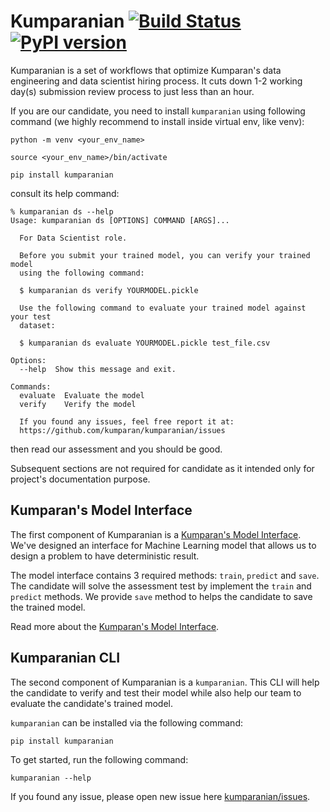 # Kumparanian [![Build Status](https://travis-ci.org/kumparan/kumparanian.svg?branch=master)](https://travis-ci.org/kumparan/kumparanian) [![PyPI version](https://badge.fury.io/py/kumparanian.svg)](https://badge.fury.io/py/kumparanian)
Kumparanian is a set of workflows that optimize Kumparan's data engineering 
and data scientist hiring process. It cuts down 1-2 working day(s) submission 
review process to just less than an hour.

If you are our candidate, you need to install `kumparanian` using following command (we highly recommend to install inside virtual env, like venv):

    python -m venv <your_env_name>

    source <your_env_name>/bin/activate

    pip install kumparanian 

consult its help command:

    % kumparanian ds --help
    Usage: kumparanian ds [OPTIONS] COMMAND [ARGS]...

      For Data Scientist role.

      Before you submit your trained model, you can verify your trained model
      using the following command:

      $ kumparanian ds verify YOURMODEL.pickle

      Use the following command to evaluate your trained model against your test
      dataset:

      $ kumparanian ds evaluate YOURMODEL.pickle test_file.csv

    Options:
      --help  Show this message and exit.

    Commands:
      evaluate  Evaluate the model
      verify    Verify the model

      If you found any issues, feel free report it at:
      https://github.com/kumparan/kumparanian/issues

then read our assessment and you should be good.

Subsequent sections are not required for candidate as it intended only for project's
documentation purpose.


## Kumparan's Model Interface
The first component of Kumparanian is a 
[Kumparan's Model Interface](./interface/model.py).
We've designed an interface for Machine Learning model that allows us to 
design a problem to have deterministic result.

The model interface contains 3 required methods: `train`, `predict` and 
`save`. The candidate will solve the assessment test by implement the `train` 
and `predict` methods. We provide `save` method to helps the candidate to save 
the trained model.

Read more about the [Kumparan's Model Interface](./interface/README.md).


## Kumparanian CLI
The second component of Kumparanian is a `kumparanian`. This CLI will help
the candidate to verify and test their model while also help our team to evaluate
the candidate's trained model.

`kumparanian` can be installed via the following command:

    pip install kumparanian

To get started, run the following command:

    kumparanian --help



If you found any issue, please open new issue here 
[kumparanian/issues](https://github.com/kumparan/kumparanian/issues).


